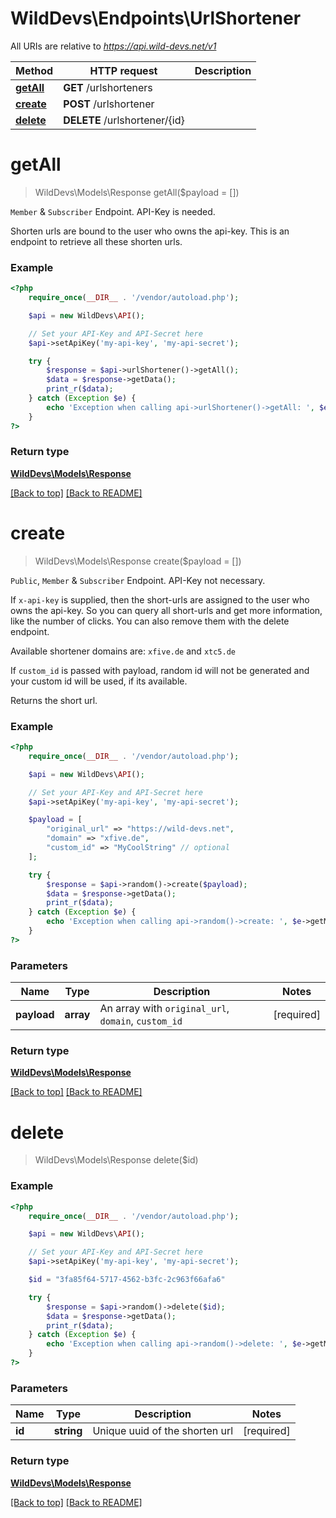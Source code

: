 # WildDevs\Endpoints\UrlShortener

All URIs are relative to *https://api.wild-devs.net/v1*

Method | HTTP request | Description
------------- | ------------- | -------------
[**getAll**](UrlShortener.md#getAll) | **GET** /urlshorteners | 
[**create**](UrlShortener.md#create) | **POST** /urlshortener | 
[**delete**](UrlShortener.md#delete) | **DELETE** /urlshortener/{id} | 

# **getAll**
> WildDevs\Models\Response getAll($payload = [])

`Member` & `Subscriber` Endpoint. API-Key is needed.

Shorten urls are bound to the user who owns the api-key. This is an endpoint to retrieve all these shorten urls.
### Example
```php
<?php
    require_once(__DIR__ . '/vendor/autoload.php');

    $api = new WildDevs\API();

    // Set your API-Key and API-Secret here
    $api->setApiKey('my-api-key', 'my-api-secret');

    try {
        $response = $api->urlShortener()->getAll();
        $data = $response->getData();
        print_r($data);
    } catch (Exception $e) {
        echo 'Exception when calling api->urlShortener()->getAll: ', $e->getMessage(), PHP_EOL;
    }
?>
```

### Return type

[**WildDevs\Models\Response**](../Models/Response.md)

[[Back to top]](#) [[Back to README]](../README.md)

# **create**
> WildDevs\Models\Response create($payload = [])

`Public`, `Member` & `Subscriber` Endpoint. API-Key not necessary.

If `x-api-key` is supplied, then the short-urls are assigned to the user who owns the api-key. So you can query all short-urls and get more information, like the number of clicks. You can also remove them with the delete endpoint.

Available shortener domains are: `xfive.de` and `xtc5.de`

If `custom_id` is passed with payload, random id will not be generated and your custom id will be used, if its available.

Returns the short url.

### Example
```php
<?php
    require_once(__DIR__ . '/vendor/autoload.php');

    $api = new WildDevs\API();

    // Set your API-Key and API-Secret here
    $api->setApiKey('my-api-key', 'my-api-secret');

    $payload = [
        "original_url" => "https://wild-devs.net",
        "domain" => "xfive.de",
        "custom_id" => "MyCoolString" // optional
    ];

    try {
        $response = $api->random()->create($payload);
        $data = $response->getData();
        print_r($data);
    } catch (Exception $e) {
        echo 'Exception when calling api->random()->create: ', $e->getMessage(), PHP_EOL;
    }
?>
```

### Parameters

Name | Type | Description  | Notes
------------- | ------------- | ------------- | -------------
**payload** | **array**| An array with `original_url`, `domain`, `custom_id` | [required]

### Return type

[**WildDevs\Models\Response**](../Models/Response.md)

[[Back to top]](#) [[Back to README]](../README.md)

# **delete**
> WildDevs\Models\Response delete($id)

### Example
```php
<?php
    require_once(__DIR__ . '/vendor/autoload.php');

    $api = new WildDevs\API();

    // Set your API-Key and API-Secret here
    $api->setApiKey('my-api-key', 'my-api-secret');

    $id = "3fa85f64-5717-4562-b3fc-2c963f66afa6"

    try {
        $response = $api->random()->delete($id);
        $data = $response->getData();
        print_r($data);
    } catch (Exception $e) {
        echo 'Exception when calling api->random()->delete: ', $e->getMessage(), PHP_EOL;
    }
?>
```

### Parameters

Name | Type | Description  | Notes
------------- | ------------- | ------------- | -------------
**id** | **string**| Unique uuid of the shorten url | [required]

### Return type

[**WildDevs\Models\Response**](../Models/Response.md)

[[Back to top]](#) [[Back to README]](../README.md)